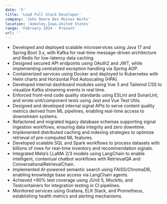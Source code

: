 ```yaml
---
date: '5'
title: 'Lead Full Stack Developer'
company: 'John Deere Des Moines Works'
location: 'Ankeley,Iowa,United States'
range: 'February 2024 - Present'
url: ''
---
```


- Developed and deployed scalable microservices using Java 17 and Spring Boot 3.x, with Kafka for real-time message-driven architecture and Redis for low-latency data caching.
- Designed secured API endpoints using OAuth2 and JWT, while implementing centralized exception handling via Spring AOP.
- Containerized services using Docker and deployed to Kubernetes with Helm charts and Horizontal Pod Autoscaling (HPA).
- Developed internal dashboard modules using Vue 3 and Tailwind CSS to visualize Kafka streaming events in real time.
- Enforced front-end code quality standards using ESLint and SonarLint, and wrote unit/component tests using Jest and Vue Test Utils.
- Designed and developed internal signal APIs to serve content quality metrics derived from ML pipelines, enabling real-time access to downstream systems.
- Refactored and migrated legacy database schemas supporting signal ingestion workflows, ensuring data integrity and zero downtime.
- Implemented distributed caching and indexing strategies to optimize retrieval of pre-computed ML features.
- Developed scalable SQL and Spark workflows to process datasets with billions of rows for real-time inventory and recommendation signals.
- Integrated Meta’s LLaMA 2/3 models using LangChain to enable intelligent, contextual chatbot workflows with RetrievalQA and ConversationalRetrievalChain.
- Implemented AI-powered semantic search using FAISS/ChromaDB, enabling knowledge base access via LangChain agents.
- Achieved >90% test coverage using JUnit 5, Mockito, and Testcontainers for integration testing in CI pipelines.
- Monitored services using Grafana, ELK Stack, and Prometheus, establishing health metrics and alerting mechanisms.

